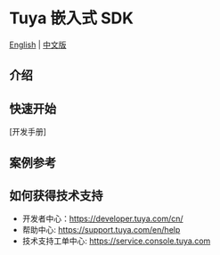 # Tuya 嵌入式 SDK

[English](README.md) | [中文版](README_cn.md)

## 介绍



## 快速开始

[开发手册]

## 案例参考

## 如何获得技术支持

- 开发者中心：https://developer.tuya.com/cn/
- 帮助中心: https://support.tuya.com/en/help
- 技术支持工单中心: https://service.console.tuya.com

